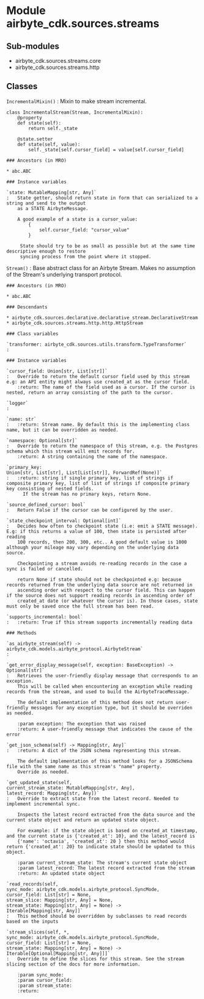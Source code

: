 Module airbyte_cdk.sources.streams
==================================

Sub-modules
-----------
* airbyte_cdk.sources.streams.core
* airbyte_cdk.sources.streams.http

Classes
-------

`IncrementalMixin()`
:   Mixin to make stream incremental.
    
    class IncrementalStream(Stream, IncrementalMixin):
        @property
        def state(self):
            return self._state
    
        @state.setter
        def state(self, value):
            self._state[self.cursor_field] = value[self.cursor_field]

    ### Ancestors (in MRO)

    * abc.ABC

    ### Instance variables

    `state: MutableMapping[str, Any]`
    :   State getter, should return state in form that can serialized to a string and send to the output
        as a STATE AirbyteMessage.
        
        A good example of a state is a cursor_value:
            {
                self.cursor_field: "cursor_value"
            }
        
         State should try to be as small as possible but at the same time descriptive enough to restore
         syncing process from the point where it stopped.

`Stream()`
:   Base abstract class for an Airbyte Stream. Makes no assumption of the Stream's underlying transport protocol.

    ### Ancestors (in MRO)

    * abc.ABC

    ### Descendants

    * airbyte_cdk.sources.declarative.declarative_stream.DeclarativeStream
    * airbyte_cdk.sources.streams.http.http.HttpStream

    ### Class variables

    `transformer: airbyte_cdk.sources.utils.transform.TypeTransformer`
    :

    ### Instance variables

    `cursor_field: Union[str, List[str]]`
    :   Override to return the default cursor field used by this stream e.g: an API entity might always use created_at as the cursor field.
        :return: The name of the field used as a cursor. If the cursor is nested, return an array consisting of the path to the cursor.

    `logger`
    :

    `name: str`
    :   :return: Stream name. By default this is the implementing class name, but it can be overridden as needed.

    `namespace: Optional[str]`
    :   Override to return the namespace of this stream, e.g. the Postgres schema which this stream will emit records for.
        :return: A string containing the name of the namespace.

    `primary_key: Union[str, List[str], List[List[str]], ForwardRef(None)]`
    :   :return: string if single primary key, list of strings if composite primary key, list of list of strings if composite primary key consisting of nested fields.
          If the stream has no primary keys, return None.

    `source_defined_cursor: bool`
    :   Return False if the cursor can be configured by the user.

    `state_checkpoint_interval: Optional[int]`
    :   Decides how often to checkpoint state (i.e: emit a STATE message). E.g: if this returns a value of 100, then state is persisted after reading
        100 records, then 200, 300, etc.. A good default value is 1000 although your mileage may vary depending on the underlying data source.
        
        Checkpointing a stream avoids re-reading records in the case a sync is failed or cancelled.
        
        return None if state should not be checkpointed e.g: because records returned from the underlying data source are not returned in
        ascending order with respect to the cursor field. This can happen if the source does not support reading records in ascending order of
        created_at date (or whatever the cursor is). In those cases, state must only be saved once the full stream has been read.

    `supports_incremental: bool`
    :   :return: True if this stream supports incrementally reading data

    ### Methods

    `as_airbyte_stream(self) ‑> airbyte_cdk.models.airbyte_protocol.AirbyteStream`
    :

    `get_error_display_message(self, exception: BaseException) ‑> Optional[str]`
    :   Retrieves the user-friendly display message that corresponds to an exception.
        This will be called when encountering an exception while reading records from the stream, and used to build the AirbyteTraceMessage.
        
        The default implementation of this method does not return user-friendly messages for any exception type, but it should be overriden as needed.
        
        :param exception: The exception that was raised
        :return: A user-friendly message that indicates the cause of the error

    `get_json_schema(self) ‑> Mapping[str, Any]`
    :   :return: A dict of the JSON schema representing this stream.
        
        The default implementation of this method looks for a JSONSchema file with the same name as this stream's "name" property.
        Override as needed.

    `get_updated_state(self, current_stream_state: MutableMapping[str, Any], latest_record: Mapping[str, Any])`
    :   Override to extract state from the latest record. Needed to implement incremental sync.
        
        Inspects the latest record extracted from the data source and the current state object and return an updated state object.
        
        For example: if the state object is based on created_at timestamp, and the current state is {'created_at': 10}, and the latest_record is
        {'name': 'octavia', 'created_at': 20 } then this method would return {'created_at': 20} to indicate state should be updated to this object.
        
        :param current_stream_state: The stream's current state object
        :param latest_record: The latest record extracted from the stream
        :return: An updated state object

    `read_records(self, sync_mode: airbyte_cdk.models.airbyte_protocol.SyncMode, cursor_field: List[str] = None, stream_slice: Mapping[str, Any] = None, stream_state: Mapping[str, Any] = None) ‑> Iterable[Mapping[str, Any]]`
    :   This method should be overridden by subclasses to read records based on the inputs

    `stream_slices(self, *, sync_mode: airbyte_cdk.models.airbyte_protocol.SyncMode, cursor_field: List[str] = None, stream_state: Mapping[str, Any] = None) ‑> Iterable[Optional[Mapping[str, Any]]]`
    :   Override to define the slices for this stream. See the stream slicing section of the docs for more information.
        
        :param sync_mode:
        :param cursor_field:
        :param stream_state:
        :return:
